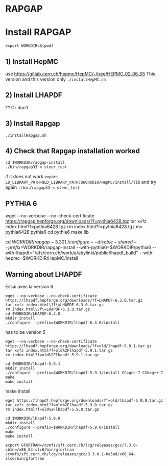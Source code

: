 # RAPGAP

# Install RAPGAP

```
export WORKDIR=$(pwd)
```


## 1) Install HepMC

use https://gitlab.cern.ch/hepmc/HepMC/-/tree/HEPMC_02_06_05
This version and this version only
```./installHepMC.sh```

## 2) Install LHAPDF

??
Or don't

## 3) Install Rapgap

```./installRapgap.sh```

## 4) Check that Rapgap installation worked

```
cd $WORKDIR/rapgap-install
./bin/rapgap33 < steer_test
```

if it does not work
```export LD_LIBRARY_PATH=$LD_LIBRARY_PATH:$WORKDIR/HepMC/install/lib```
and try again
```./bin/rapgap33 < steer_test```

## PYTHIA 6

wget --no-verbose --no-check-certificate https://rapgap.hepforge.org/downloads/?f=pythia6428.tgz
tar xvfz index.html?f=pythia6428.tgz
rm index.html?f=pythia6428.tgz
mv pythia6428 pythia6
cd pythia6
make lib


cd $WORKDIR/rapgap-3.301
./configure --disable-shared --prefix=$WORKDIR/rapgap-install --with-pythia6=$WORKDIR/pythia6 --with-lhapdf="/afs/cern.ch/work/a/abylinki/public/lhapdf_build" --with-hepmc=$WORKDIR/HepMC/install




## Warning about LHAPDF

Essai avec la version 6
```
wget --no-verbose --no-check-certificate https://lhapdf.hepforge.org/downloads/?f=LHAPDF-6.3.0.tar.gz
tar xvfz index.html\?f\=LHAPDF-6.3.0.tar.gz
rm index.html\?f\=LHAPDF-6.3.0.tar.gz
cd $WORKDIR/LHAPDF-6.3.0
mkdir install
./configure --prefix=$WORKDIR/lhapdf-6.3.0/install
```

has to be version 5
```
wget --no-verbose --no-check-certificate https://lhapdf.hepforge.org/downloads/?f=old/lhapdf-5.9.1.tar.gz
tar xvfz index.html?f=old%2Flhapdf-5.9.1.tar.gz
rm index.html?f=old%2Flhapdf-5.9.1.tar.gz

cd $WORKDIR/lhapdf-5.9.1
mkdir install
./configure --prefix=$WORKDIR/lhapdf-5.9.1/install CC=gcc-7 CXX=g++-7
make
make install
```
make install

```
wget https://lhapdf.hepforge.org/downloads/?f=old/lhapdf-5.9.0.tar.gz
tar xvfz index.html?f=old%2Flhapdf-5.9.0.tar.gz
rm index.html?f=old%2Flhapdf-5.9.0.tar.gz

cd $WORKDIR/lhapdf-5.9.0
mkdir install
./configure --prefix=$WORKDIR/lhapdf-5.9.0/install
make
make install
```

```
export GFORTRAN=/cvmfs/sft.cern.ch/lcg/releases/gcc/7.3.0-cb1ee/x86_64-slc6/bin/gfortran
/cvmfs/sft.cern.ch/lcg/releases/gcc/8.3.0.1-0a5ad/x86_64-slc6/bin/gfortran


